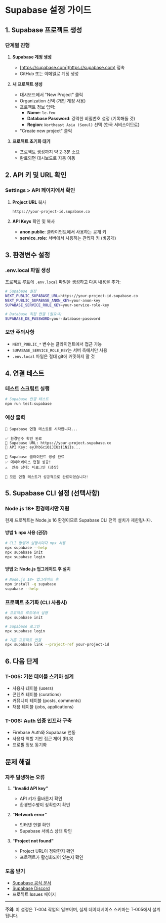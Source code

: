 # Supabase 설정 가이드

## 1. Supabase 프로젝트 생성

### 단계별 진행

1. **Supabase 계정 생성**
   - [https://supabase.com](https://supabase.com) 접속
   - GitHub 또는 이메일로 계정 생성

2. **새 프로젝트 생성**
   - 대시보드에서 "New Project" 클릭
   - Organization 선택 (개인 계정 사용)
   - 프로젝트 정보 입력:
     - **Name**: `le-feu`
     - **Database Password**: 강력한 비밀번호 설정 (기록해둘 것)
     - **Region**: `Northeast Asia (Seoul)` 선택 (한국 서비스이므로)
   - "Create new project" 클릭

3. **프로젝트 초기화 대기**
   - 프로젝트 생성까지 약 2-3분 소요
   - 완료되면 대시보드로 자동 이동

## 2. API 키 및 URL 확인

### Settings > API 페이지에서 확인

1. **Project URL** 복사
   ```
   https://your-project-id.supabase.co
   ```

2. **API Keys** 확인 및 복사
   - **anon public**: 클라이언트에서 사용하는 공개 키
   - **service_role**: 서버에서 사용하는 관리자 키 (비공개)

## 3. 환경변수 설정

### .env.local 파일 생성

프로젝트 루트에 `.env.local` 파일을 생성하고 다음 내용을 추가:

```bash
# Supabase 설정
NEXT_PUBLIC_SUPABASE_URL=https://your-project-id.supabase.co
NEXT_PUBLIC_SUPABASE_ANON_KEY=your-anon-key
SUPABASE_SERVICE_ROLE_KEY=your-service-role-key

# Database 직접 연결 (필요시)
SUPABASE_DB_PASSWORD=your-database-password
```

### 보안 주의사항

- `NEXT_PUBLIC_*` 변수는 클라이언트에서 접근 가능
- `SUPABASE_SERVICE_ROLE_KEY`는 서버 측에서만 사용
- `.env.local` 파일은 절대 git에 커밋하지 말 것

## 4. 연결 테스트

### 테스트 스크립트 실행

```bash
# Supabase 연결 테스트
npm run test:supabase
```

### 예상 출력

```
🔗 Supabase 연결 테스트를 시작합니다...

✅ 환경변수 확인 완료
📍 Supabase URL: https://your-project.supabase.co
🔑 API Key: eyJhbGciOiJIUzI1NiIs...

🚀 Supabase 클라이언트 생성 완료
✅ 데이터베이스 연결 성공!
⚠️  인증 상태: 비로그인 (정상)

🎉 모든 연결 테스트가 성공적으로 완료되었습니다!
```

## 5. Supabase CLI 설정 (선택사항)

### Node.js 18+ 환경에서만 지원

현재 프로젝트는 Node.js 16 환경이므로 Supabase CLI 전역 설치가 제한됩니다.

#### 방법 1: npx 사용 (권장)

```bash
# CLI 명령어 실행시마다 npx 사용
npx supabase --help
npx supabase init
npx supabase login
```

#### 방법 2: Node.js 업그레이드 후 설치

```bash
# Node.js 18+ 업그레이드 후
npm install -g supabase
supabase --help
```

### 프로젝트 초기화 (CLI 사용시)

```bash
# 프로젝트 루트에서 실행
npx supabase init

# Supabase 로그인
npx supabase login

# 기존 프로젝트 연결
npx supabase link --project-ref your-project-id
```

## 6. 다음 단계

### T-005: 기본 테이블 스키마 설계

- 사용자 테이블 (users)
- 콘텐츠 테이블 (curations)
- 커뮤니티 테이블 (posts, comments)
- 채용 테이블 (jobs, applications)

### T-006: Auth 인증 인프라 구축

- Firebase Auth와 Supabase 연동
- 사용자 역할 기반 접근 제어 (RLS)
- 프로필 정보 동기화

## 문제 해결

### 자주 발생하는 오류

1. **"Invalid API key"**
   - API 키가 올바른지 확인
   - 환경변수명이 정확한지 확인

2. **"Network error"**
   - 인터넷 연결 확인
   - Supabase 서비스 상태 확인

3. **"Project not found"**
   - Project URL이 정확한지 확인
   - 프로젝트가 활성화되어 있는지 확인

### 도움 받기

- [Supabase 공식 문서](https://supabase.com/docs)
- [Supabase Discord](https://discord.supabase.com)
- 프로젝트 Issues 페이지

---

**주의**: 이 설정은 T-004 작업의 일부이며, 실제 데이터베이스 스키마는 T-005에서 설계됩니다. 